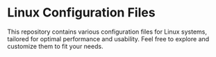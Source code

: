 # Linux Configuration Files

This repository contains various configuration files for Linux systems, tailored for optimal performance and usability. Feel free to explore and customize them to fit your needs.
